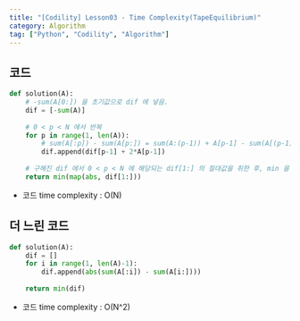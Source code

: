 ```yaml
---
title: "[Codility] Lesson03 - Time Complexity(TapeEquilibrium)"
category: Algorithm
tag: ["Python", "Codility", "Algorithm"]
---
```



## 코드

```python
def solution(A):
    # -sum(A[0:]) 을 초기값으로 dif 에 넣음.
    dif = [-sum(A)]
    
    # 0 < p < N 에서 반복
    for p in range(1, len(A)):
        # sum(A[:p]) - sum(A[p:]) = sum(A:(p-1)) + A[p-1] - sum(A[(p-1):]) + A[p-1] = (sum(A:(p-1)) - sum(A[(p-1):])) + 2 * A[p-1] 
        dif.append(dif[p-1] + 2*A[p-1])
    
    # 구해진 dif 에서 0 < p < N 에 해당되는 dif[1:] 의 절대값을 취한 후, min 을 return
    return min(map(abs, dif[1:]))
```

 - 코드 time complexity : O(N)


## 더 느린 코드

```python
def solution(A):
    dif = []
    for i in range(1, len(A)-1):
        dif.append(abs(sum(A[:i]) - sum(A[i:])))
    
    return min(dif)
```

 - 코드 time complexity : O(N^2)

